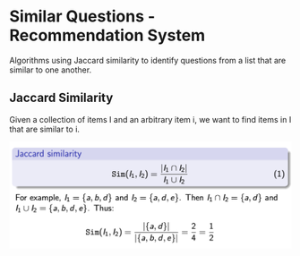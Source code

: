 # Similar Questions - Recommendation System

Algorithms using Jaccard similarity to identify questions from a list that are similar to one another.

## Jaccard Similarity

Given a collection of items I and an arbitrary item i, we want to find items in I that are similar to i.

![jaccard](./jaccard.png)
